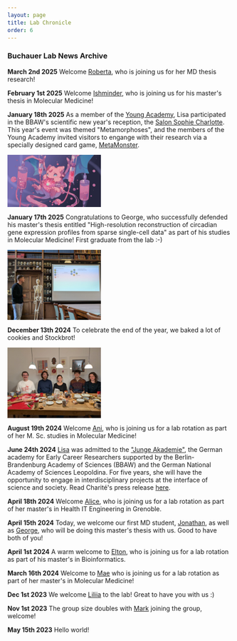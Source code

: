 ```yaml
---
layout: page
title: Lab Chronicle
order: 6
---
```


### Buchauer Lab News Archive 
__March 2nd 2025__
Welcome [Roberta](https://libuchauer.github.io/team), who is joining us for her MD thesis research!

__February 1st 2025__
Welcome [Ishminder](https://libuchauer.github.io/team), who is joining us for his master's thesis in Molecular Medicine!

__January 18th 2025__
As a member of the [Young Academy](https://www.diejungeakademie.de), Lisa participated in the BBAW's scientific new year's reception, the [Salon Sophie Charlotte](https://salon.bbaw.de/start). This year's event was themed "Metamorphoses", and the members of the Young Academy invited visitors to engange with their research via a specially designed card game, [MetaMonster](https://diejungeakademie.de/de/projekte/salon-sophie-charlotte/salon-sophie-charlotte-2025). 
  
<img style="width:15em" src="images/Metamonster.png" align="center">
  
__January 17th 2025__
Congratulations to George, who successfully defended his master's thesis entitled "High-resolution reconstruction of circadian gene expression profiles from sparse single-cell data" as part of his studies in Molecular Medicine! First graduate from the lab :-)
  
<img style="width:15em" src="images/George_defense.jpeg" align="center">
 
__December 13th 2024__
To celebrate the end of the year, we baked a lot of cookies and Stockbrot!
  
<img style="width:15em" src="images/teamcookies.jpeg" align="center">
  
__August 19th 2024__
Welcome [Ani](https://libuchauer.github.io/team), who is joining us for a lab rotation as part of her M. Sc. studies in Molecular Medicine!

__June 24th 2024__
[Lisa]((https://libuchauer.github.io/team)) was admitted to the ["Junge Akademie"](https://www.diejungeakademie.de/en/press/zehn-neue-mitglieder-in-junge-akademie-aufgenommen), the German academy for Early Career Researchers supported by the Berlin-Brandenburg Academy of Sciences (BBAW) and the German National Academy of Sciences Leopoldina. For five years, she will have the opportunity to engage in interdisciplinary projects at the interface of science and society. Read Charité's press release [here](https://www.charite.de/forschung/themen_forschung/2024/lisa_buchauer_ist_mitglied_der_jungen_akademie/).

__April 18th 2024__
Welcome [Alice](https://libuchauer.github.io/team), who is joining us for a lab rotation as part of her master's in Health IT Engineering in Grenoble.

__April 15th 2024__
Today, we welcome our first MD student, [Jonathan](https://libuchauer.github.io/team), as well as [George](https://libuchauer.github.io/team), who will be doing this master's thesis with us. Good to have both of you!

__April 1st 2024__
A warm welcome to [Elton](https://libuchauer.github.io/team), who is joining us for a lab rotation as part of his master's in Bioinformatics.

__March 16th 2024__
Welcome to [Mae](https://libuchauer.github.io/team) who is joining us for a lab rotation as part of her master's in Molecular Medicine!

__Dec 1st 2023__
We welcome [Liliia](https://libuchauer.github.io/team) to the lab! Great to have you with us :)

__Nov 1st 2023__
The group size doubles with [Mark](https://libuchauer.github.io/team) joining the group, welcome!

__May 15th 2023__
Hello world!